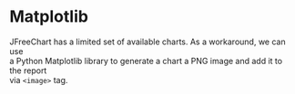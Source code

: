 # Matplotlib 

JFreeChart has a limited set of available charts. As a workaround, we can use  
a Python Matplotlib library to generate a chart a PNG image and add it to the report  
via `<image>` tag.  
